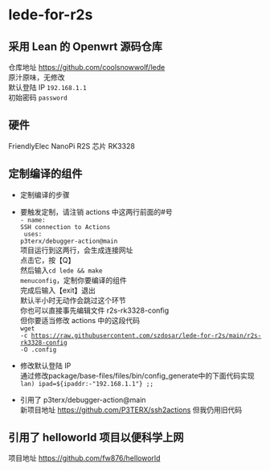 # lede-for-r2s
## 采用 Lean 的 Openwrt 源码仓库
仓库地址 https://github.com/coolsnowwolf/lede<br>
原汁原味，无修改<br>
默认登陆 IP <code>192.168.1.1</code><br>
初始密码 <code>password</code>

## 硬件
FriendlyElec NanoPi R2S 芯片 RK3328

## 定制编译的组件
* 定制编译的步骤<br>
* 要触发定制，请注销 actions 中这两行前面的#号<br>
<code>- name: SSH connection to Actions</code><br>
<code>  uses: p3terx/debugger-action@main</code><br>
项目运行到这两行，会生成连接网址<br>
点击它，按【Q】<br>
然后输入<code>cd lede && make menuconfig</code>，定制你要编译的组件<br>
完成后输入【exit】退出<br>
默认半小时无动作会跳过这个环节<br>
你也可以直接事先编辑文件 r2s-rk3328-config<br>
但你要适当修改 actions 中的这段代码<br>
<code>wget -c https://raw.githubusercontent.com/szdosar/lede-for-r2s/main/r2s-rk3328-config -O .config</code>

* 修改默认登陆 IP<br>
通过修改package/base-files/files/bin/config_generate中的下面代码实现
<code>lan) ipad=${ipaddr:-"192.168.1.1"} ;;</code>

* 引用了 p3terx/debugger-action@main<br>
新项目地址 https://github.com/P3TERX/ssh2actions
但我仍用旧代码<br>

## 引用了 helloworld 项目以便科学上网
项目地址 https://github.com/fw876/helloworld
